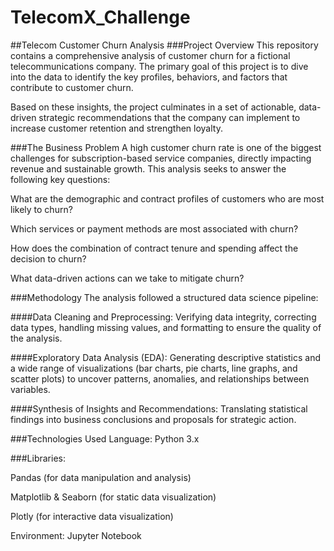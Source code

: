 # TelecomX_Challenge

##Telecom Customer Churn Analysis
###Project Overview
This repository contains a comprehensive analysis of customer churn for a fictional telecommunications company. The primary goal of this project is to dive into the data to identify the key profiles, behaviors, and factors that contribute to customer churn.

Based on these insights, the project culminates in a set of actionable, data-driven strategic recommendations that the company can implement to increase customer retention and strengthen loyalty.

###The Business Problem
A high customer churn rate is one of the biggest challenges for subscription-based service companies, directly impacting revenue and sustainable growth. This analysis seeks to answer the following key questions:

What are the demographic and contract profiles of customers who are most likely to churn?

Which services or payment methods are most associated with churn?

How does the combination of contract tenure and spending affect the decision to churn?

What data-driven actions can we take to mitigate churn?

###Methodology
The analysis followed a structured data science pipeline:

####Data Cleaning and Preprocessing: Verifying data integrity, correcting data types, handling missing values, and formatting to ensure the quality of the analysis.

####Exploratory Data Analysis (EDA): Generating descriptive statistics and a wide range of visualizations (bar charts, pie charts, line graphs, and scatter plots) to uncover patterns, anomalies, and relationships between variables.

####Synthesis of Insights and Recommendations: Translating statistical findings into business conclusions and proposals for strategic action.

###Technologies Used
Language: Python 3.x

###Libraries:

Pandas (for data manipulation and analysis)

Matplotlib & Seaborn (for static data visualization)

Plotly (for interactive data visualization)

Environment: Jupyter Notebook
